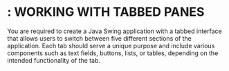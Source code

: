 # : WORKING WITH TABBED PANES
 You are required to create a Java Swing application with a tabbed interface that allows users to  switch between five different sections of the application. Each tab should serve a unique purpose  and include various components such as text fields, buttons, lists, or tables, depending on the  intended functionality of the tab.
